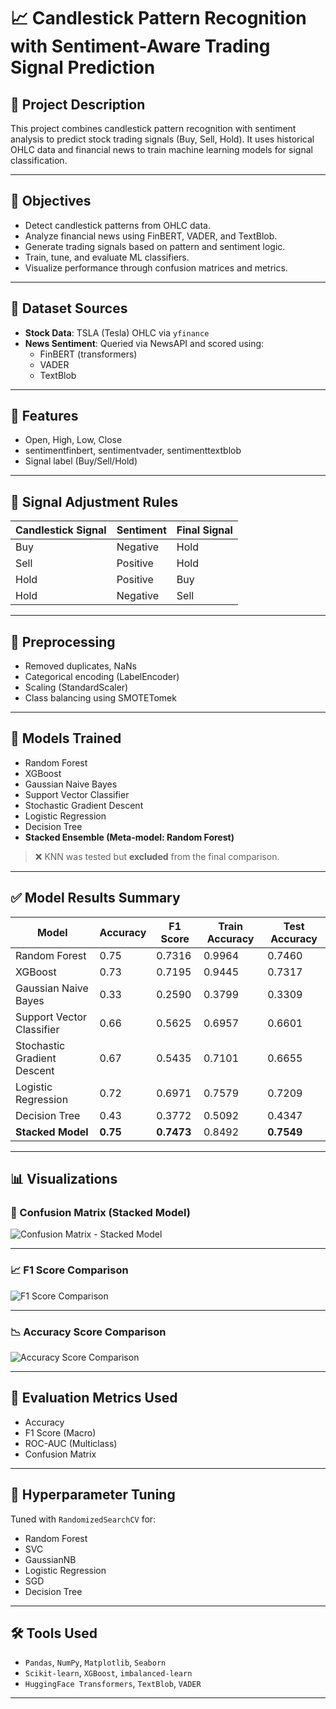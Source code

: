 # 📈 Candlestick Pattern Recognition with Sentiment-Aware Trading Signal Prediction

## 📘 Project Description

This project combines candlestick pattern recognition with sentiment analysis to predict stock trading signals (Buy, Sell, Hold). It uses historical OHLC data and financial news to train machine learning models for signal classification.

---

## 🎯 Objectives

- Detect candlestick patterns from OHLC data.
- Analyze financial news using FinBERT, VADER, and TextBlob.
- Generate trading signals based on pattern and sentiment logic.
- Train, tune, and evaluate ML classifiers.
- Visualize performance through confusion matrices and metrics.

---

## 📁 Dataset Sources

- **Stock Data**: TSLA (Tesla) OHLC via `yfinance`
- **News Sentiment**: Queried via NewsAPI and scored using:
  - FinBERT (transformers)
  - VADER
  - TextBlob

---

## 📌 Features

- Open, High, Low, Close
- sentimentfinbert, sentimentvader, sentimenttextblob
- Signal label (Buy/Sell/Hold)

---

## 🔁 Signal Adjustment Rules

| Candlestick Signal | Sentiment | Final Signal |
|--------------------|-----------|--------------|
| Buy                | Negative  | Hold         |
| Sell               | Positive  | Hold         |
| Hold               | Positive  | Buy          |
| Hold               | Negative  | Sell         |

---

## 🧹 Preprocessing

- Removed duplicates, NaNs
- Categorical encoding (LabelEncoder)
- Scaling (StandardScaler)
- Class balancing using SMOTETomek

---

## 🤖 Models Trained

- Random Forest
- XGBoost
- Gaussian Naive Bayes
- Support Vector Classifier
- Stochastic Gradient Descent
- Logistic Regression
- Decision Tree
- **Stacked Ensemble (Meta-model: Random Forest)**

> ❌ KNN was tested but **excluded** from the final comparison.

---

## ✅ Model Results Summary

| Model                        | Accuracy | F1 Score | Train Accuracy | Test Accuracy |
|-----------------------------|----------|----------|----------------|---------------|
| Random Forest               | 0.75     | 0.7316   | 0.9964         | 0.7460        |
| XGBoost                     | 0.73     | 0.7195   | 0.9445         | 0.7317        |
| Gaussian Naive Bayes        | 0.33     | 0.2590   | 0.3799         | 0.3309        |
| Support Vector Classifier   | 0.66     | 0.5625   | 0.6957         | 0.6601        |
| Stochastic Gradient Descent | 0.67     | 0.5435   | 0.7101         | 0.6655        |
| Logistic Regression         | 0.72     | 0.6971   | 0.7579         | 0.7209        |
| Decision Tree               | 0.43     | 0.3772   | 0.5092         | 0.4347        |
| **Stacked Model**           | **0.75** | **0.7473**| 0.8492         | **0.7549**    |

---

## 📊 Visualizations

### 🔻 Confusion Matrix (Stacked Model)
![Confusion Matrix - Stacked Model](images/confusion_matrix_stacked.png)

---

### 📈 F1 Score Comparison
![F1 Score Comparison](images/f1_score_comparison.png)

---

### 📉 Accuracy Score Comparison
![Accuracy Score Comparison](images/accuracy_score_comparison.png)

---

## 🧪 Evaluation Metrics Used

- Accuracy
- F1 Score (Macro)
- ROC-AUC (Multiclass)
- Confusion Matrix

---

## 🔧 Hyperparameter Tuning

Tuned with `RandomizedSearchCV` for:
- Random Forest
- SVC
- GaussianNB
- Logistic Regression
- SGD
- Decision Tree

---

## 🛠️ Tools Used

- `Pandas`, `NumPy`, `Matplotlib`, `Seaborn`
- `Scikit-learn`, `XGBoost`, `imbalanced-learn`
- `HuggingFace Transformers`, `TextBlob`, `VADER`

---


